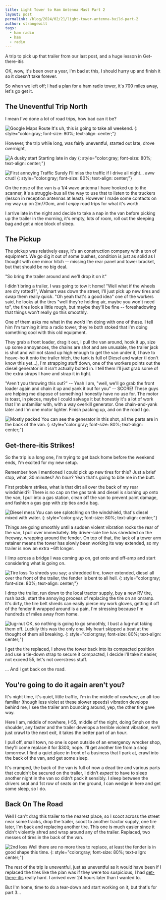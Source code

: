 ```yaml
---
title: Light Tower to Ham Antenna Mast Part 2
layout: post
permalink: /blog/2024/02/21/light-tower-antenna-build-part-2
author: strangewill
tags:
  - ham radio
  - ham
  - radio
---
```


A trip to pick up that trailer from our last post, and a huge lesson in Get-there-itis

<!--excerpt-->

OK, wow, it's been over a year, I'm bad at this, I should hurry up and finish it so it doesn't take forever.

So when we left off; I had a plan for a ham radio tower, it's 700 miles away, let's go get it.

## The Uneventful Trip North

I mean I've done a lot of road trips, how bad can it be?

![Google Maps Route](/images/blog/2024-02-24-light-tower-antenna-build-2/map.png)
It's uh, this is going to take all weekend.
{: style="color:gray; font-size: 80%; text-align: center;"}

However, the trip while long, was fairly uneventful, started out late, drove overnight,

![A dusky start](/images/blog/2024-02-24-light-tower-antenna-build-2/start.jpg)
Starting late in day
{: style="color:gray; font-size: 80%; text-align: center;"}

![First annoying Traffic](/images/blog/2024-02-24-light-tower-antenna-build-2/traffic.jpg)
Surely I'll miss the traffic if I drive all night... aww crud!
{: style="color:gray; font-size: 80%; text-align: center;"}

On the nose of the van is a 1/4 wave antenna I have hooked up to the scanner, it's a struggle-bus all the way to use that to listen to the truckers (lesson in reception antennas at least). However I made some contacts on my way up on 2m/70cm, and I _enjoy_ road trips for what it's worth.

I arrive late in the night and decide to take a nap in the van before picking up the trailer in the morning, it's empty, lots of room, roll out the sleeping bag and get a nice block of sleep.

## The Pickup

The pickup was relatively easy, it's an construction company with a ton of equipment. We go dig it out of some bushes, condition is just as solid as I thought with one minor hitch -- missing the rear panel and tower bracket, but that should be no big deal.

"So bring the trailer around and we'll drop it on it"

I didn't bring a trailer, I was going to tow it home! "Well what if the wheels are dry rotted?", Walmart was down the street, I'll just pick up new tires and swap them really quick. "Oh yeah that's a good idea" one of the workers said, he looks at the tires "well they're holding air, maybe you won't need to", the tires look a little rough, but maybe they'll be fine -- foreshadowing that things won't really go this smoothly.

One of them asks me what in the _world_ I'm doing with one of these. I tell him I'm turning it into a radio tower, they're both stoked that I'm doing something cool with this old equipment.

They grab a front loader, drag it out, I pull the van around, hook it up, size up some annoyances, the chains are shot and are unusable, the trailer jack is shot and will not stand up high enough to get the van under it, I have to heave-ho it onto the trailer hitch, the tank is full of Diesel and water (I don't know this yet...), I'm strapping stuff down, one of the workers points out the diesel generator in it isn't actually bolted in. I tell them I'll just grab some of the extra straps I have and strap it in tight.

"Aren't you throwing this out?" -- Yeah I am, "well, we'll go grab the front loader again and chain it up and yank it out for you" -- SCORE! These guys are helping me dispose of something I honestly have no use for. The motor is toast, in pieces, maybe I could salvage it but honestly it's a lot of work that I'm unfamiliar with, with a way overkill generator. One chain-and-yank later and I'm one motor lighter. Finish packing up, and on the road I go.

![Mostly packed](/images/blog/2024-02-24-light-tower-antenna-build-2/pick-up.jpg)
You can see the generator in this shot, all the parts are in the back of the van.
{: style="color:gray; font-size: 80%; text-align: center;"}

## Get-there-itis Strikes!

So the trip is a long one, I'm trying to get back home before the weekend ends, I'm excited for my new setup.

Remember how I mentioned I could pick up new tires for this? Just a brief stop, what, 30 minutes? An _hour_? Yeah that's going to bite me in the butt.

First problem strikes, what is that dirt all over the back of my rear windshield?! There is no cap on the gas tank and diesel is sloshing up onto the van, I pull into a gas station, clean off the van to prevent paint damage, and fashion a gas gap with zip ties and a bag.

![Diesel mess](/images/blog/2024-02-24-light-tower-antenna-build-2/diesel-mess.jpg)
You can see splotching on the windshield, that's diesel mixed with water.
{: style="color:gray; font-size: 80%; text-align: center;"}

Things are going smoothly until a sudden violent vibration rocks the rear of the van, I pull over immediately. My driver-side tire has shredded on the freeway, wrapping around the fender. On top of that, the lack of a tower arm retainer means the tower has slowly been working its way extended, so my trailer is now an extra ~6ft longer.

I limp across a bridge I was coming up on, get onto and off-amp and start considering what is going on.

![Tire loss](/images/blog/2024-02-24-light-tower-antenna-build-2/shreds.jpg)
To shreds you say; a shredded tire, tower extended, diesel all over the front of the trailer, the fender is bent to all hell.
{: style="color:gray; font-size: 80%; text-align: center;"}

I drop the trailer, run down to the local tractor supply, buy a new RV tire, rush back, start the annoying process of replacing the tire on an onramp. It's dirty, the tire belt shreds can easily pierce my work gloves, getting it off of the fender it wrapped around is a pain, I'm stressing because I'm hundreds of miles away from home.

![lug-nut](/images/blog/2024-02-24-light-tower-antenna-build-2/lugnut.jpg)
OK, so nothing is going to go smoothly, I bust a lug-nut taking them off. Luckily this was the only one. My heart skipped a beat at the thought of them all breaking.
{: style="color:gray; font-size: 80%; text-align: center;"}

I get the tire replaced, I shove the tower back into its compacted position and use a tie-down strap to secure it compacted, I decide I'll take it easier, not exceed 55, let's not overstress stuff.

... And I get back on the road.

## You're going to do it again aren't you?

It's night time, it's quiet, little traffic, I'm in the middle of _nowhere_, an all-too familiar (though less violet at these slower speeds) vibration develops behind me, I see the trailer arm bouncing around, yep, the other tire gave way.

Here I am, middle of nowhere, I-55, middle of the night, doing 5mph on the shoulder, any faster and the trailer develops a terrible violent vibration, we'll just crawl to the next exit, it takes the better part of an _hour_.

I pull off, small town, no one is open outside of an emergency wrecker shop, they'll come replace it for $300, nope. I'll get another tire from a shop tomorrow. I find a quiet place in front of a business that I park at, crawl into the back of the van, and get some sleep.

It's cramped, the back of the van is full of now a dead tire and various parts that couldn't be secured on the trailer, I didn't _expect_ to have to sleep another night in the van so didn't pack it sensibly. I sleep between the drivers seat and 1st row of seats on the ground, I can wedge in here and get some sleep, so I do.

## Back On The Road

Well I can't drag this trailer to the nearest place, so I scoot across the street near some tracks, drop the trailer, scoot to another tractor supply, one tire later, I'm back and replacing another tire. This one is much easier since it didn't violently shred and wrap around any of the trailer. Replaced, two messes of tires in the back of the van.

![2nd loss](/images/blog/2024-02-24-light-tower-antenna-build-2/2nd-tire-loss.jpg)
Well there are no more tires to replace, at least the fender is in good shape this time.
{: style="color:gray; font-size: 80%; text-align: center;"}

The rest of the trip is uneventful, just as uneventful as it would have been if I replaced the tires like the plan was if they were too suspicious, I had [get-there-itis](https://en.wiktionary.org/wiki/get-there-itis) really hard. I arrived over 24 hours later than I wanted to.

But I'm home, time to do a tear-down and start working on it, but that's for part 3...